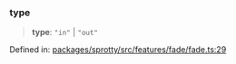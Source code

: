 
### type

> **type**: `"in"` \| `"out"`

Defined in: [packages/sprotty/src/features/fade/fade.ts:29](https://github.com/eclipse-sprotty/sprotty/blob/f9b2433481cc27a1ac0c92d525a92039ae7f6c76/packages/sprotty/src/features/fade/fade.ts#L29)
